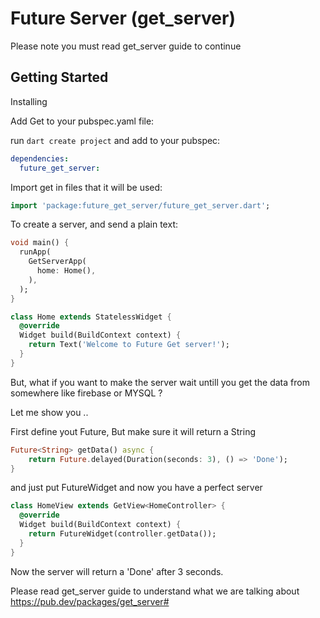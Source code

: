 # Future Server (get_server)

Please note you must read get_server guide to continue

## Getting Started

 Installing

Add Get to your pubspec.yaml file:

run `dart create project` and add to your pubspec:

```yaml
dependencies:
  future_get_server:
```

Import get in files that it will be used:

```dart
import 'package:future_get_server/future_get_server.dart';
```

To create a server, and send a plain text:

```dart
void main() {
  runApp(
    GetServerApp(
      home: Home(),
    ),
  );
}

class Home extends StatelessWidget {
  @override
  Widget build(BuildContext context) {
    return Text('Welcome to Future Get server!');
  }
}
```
But, what if you want to make the server wait untill you get the data from somewhere like firebase or MYSQL ?

Let me show you ..

First define yout Future, But make sure it will return a String

```dart
Future<String> getData() async {
    return Future.delayed(Duration(seconds: 3), () => 'Done');
}
```

and just put FutureWidget and now you have a perfect server

```dart
class HomeView extends GetView<HomeController> {
  @override
  Widget build(BuildContext context) {
    return FutureWidget(controller.getData());
  }
}
```

Now the server will return a 'Done' after 3 seconds.

Please read get_server guide to understand what we are talking about
https://pub.dev/packages/get_server#
